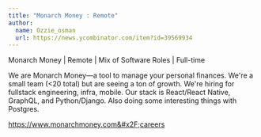 ```yaml
---
title: "Monarch Money : Remote"
author:
  name: Ozzie_osman
  url: https://news.ycombinator.com/item?id=39569934
---
```

Monarch Money | Remote | Mix of Software Roles | Full-time

We are Monarch Money—a tool to manage your personal finances. We&#x27;re a small team (&lt;20 total) but are seeing a ton of growth. We&#x27;re hiring for fullstack engineering, infra, mobile. Our stack is React&#x2F;React Native, GraphQL, and Python&#x2F;Django. Also doing some interesting things with Postgres.

<a href="https:&#x2F;&#x2F;www.monarchmoney.com&#x2F;careers" rel="nofollow">https:&#x2F;&#x2F;www.monarchmoney.com&#x2F;careers</a>

